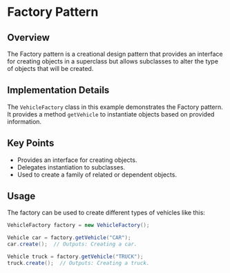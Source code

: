 # Factory Pattern

## Overview
The Factory pattern is a creational design pattern that provides an interface for creating objects in a superclass but allows subclasses to alter the type of objects that will be created.

## Implementation Details
The `VehicleFactory` class in this example demonstrates the Factory pattern. It provides a method `getVehicle` to instantiate objects based on provided information.

## Key Points
- Provides an interface for creating objects.
- Delegates instantiation to subclasses.
- Used to create a family of related or dependent objects.

## Usage
The factory can be used to create different types of vehicles like this:

```java
VehicleFactory factory = new VehicleFactory();

Vehicle car = factory.getVehicle("CAR");
car.create();  // Outputs: Creating a car.

Vehicle truck = factory.getVehicle("TRUCK");
truck.create();  // Outputs: Creating a truck.